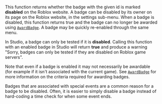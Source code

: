 This function returns whether the badge with the given id is marked
**disabled** on the Roblox website. A badge can be disabled by its owner
on its page on the Roblox website, in the settings sub-menu. When a badge
is disabled, this function returns true and the badge can no longer be
awarded using [`AwardBadge`](https://create.roblox.com/docs/reference/engine/classes/BadgeService#AwardBadge). A badge may be
quickly re-enabled through the same menu.

In Studio, a badge can only be tested if it is **disabled**. Calling this
function with an enabled badge in Studio will return **true** and produce
a warning "Sorry, badges can only be tested if they are disabled on Roblox
game servers".

Note that even if a badge is enabled it may not necessarily be awardable
(for example if it isn't associated with the current game). See
[`AwardBadge`](https://create.roblox.com/docs/reference/engine/classes/BadgeService#AwardBadge) for more information on the
criteria required for awarding badges.

Badges that are associated with special events are a common reason for a
badge to be disabled. Often, it is easier to simply disable a badge
instead of hard-coding a time check for when some event ends.
